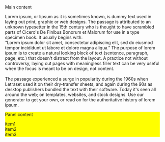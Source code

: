 <m-expandable-layout :open="true">
            <div :style="{background: 'lightgrey', height: mainContentHeight}"><p class="m-u--h3 m-u--no-margin">Main content</p>Lorem ipsum, or lipsum as it is sometimes known, is dummy text used in laying out print, graphic or web designs. The passage is attributed to an unknown typesetter in the 15th century who is thought to have scrambled parts of Cicero's De Finibus Bonorum et Malorum for use in a type specimen book. It usually begins with:<br/>
            “Lorem ipsum dolor sit amet, consectetur adipiscing elit, sed do eiusmod tempor incididunt ut labore et dolore magna aliqua.”
            The purpose of lorem ipsum is to create a natural looking block of text (sentence, paragraph, page, etc.) that doesn't distract from the layout. A practice not without controversy, laying out pages with meaningless filler text can be very useful when the focus is meant to be on design, not content.<br/><br/>
            The passage experienced a surge in popularity during the 1960s when Letraset used it on their dry-transfer sheets, and again during the 90s as desktop publishers bundled the text with their software. Today it's seen all around the web; on templates, websites, and stock designs. Use our generator to get your own, or read on for the authoritative history of lorem ipsum.</div>
            <div slot="panel" :style="{height: panelContentHeight}" style="background: yellow;"><p class="m-u--h3 m-u--no-margin">Panel content</p>item1<br/>item2<br/>item3</div>
        </m-expandable-layout>
